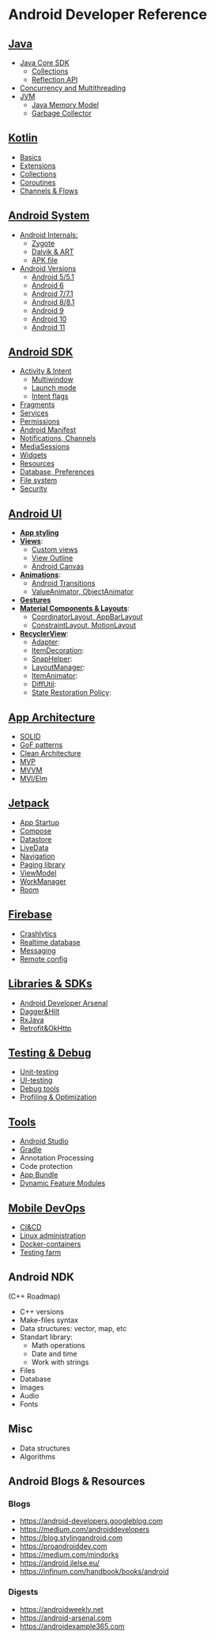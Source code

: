 # Android Developer Reference

## [Java](java.md)
- [Java Core SDK](java.md#java-core-sdk)
  - [Collections](java.md#collections)
  - [Reflection API](java.md#reflection-api)
- [Concurrency and Multithreading](java.md#concurrency-and-multithreading)
- [JVM](java.md#jvm)
  - [Java Memory Model](java.md#java-memory-model)
  - [Garbage Collector](java.md#garbage-collector)

## [Kotlin](kotlin.md)
- [Basics](kotlin.md#basics)
- [Extensions](kotlin.md#extensions)
- [Collections](#collections)
- [Coroutines](kotlin.md#coroutines)
- [Channels & Flows](kotlin.md#channels--flows)

## [Android System](android_system.md)

- [Android Internals:](android_system.md#android-internals)
  - [Zygote](android_system.md#zygote)
  - [Dalvik & ART](android_system.md#dalvik--art)
  - [APK file](android_system.md#apk-file)
- [Android Versions](android_system.md#android-versions)
  - [Android 5/5.1](android_system.md#android-551)
  - [Android 6](android_system.md#android-6)
  - [Android 7/7.1](android_system.md#android-771)
  - [Android 8/8.1](android_system.md#android-881)
  - [Android 9](android_system.md#android-9)
  - [Android 10](android_system.md#android-10)
  - [Android 11](android_system.md#android-11)

## [Android SDK](android_sdk.md)
- [Activity & Intent](android_sdk.md#activity--intent)
  - [Multiwindow](android_sdk.md#multiwindow)
  - [Launch mode](android_sdk.md#launch-mode)
  - [Intent flags](android_sdk.md#intent-flags)
- [Fragments](android_sdk.md#fragments)
- [Services](android_sdk.md#services)
- [Permissions](android_sdk.md#permissions)
- [Android Manifest](android_sdk.md#android-manifest)
- [Notifications, Channels](android_sdk.md#notifications-channels)
- [MediaSessions](android_sdk.md#mediasessions)
- [Widgets](android_sdk.md#widgets)
- [Resources](android_sdk.md#resources)
- [Database, Preferences](android_sdk.md#database-preferences)
- [File system](android_sdk.md#file-system)
- [Security](android_sdk.md#security)

## [Android UI](android_ui.md)
- [**App styling**](android_ui.md#app-styling)
- [**Views**](android_ui.md#views):
  - [Custom views](android_ui.md#custom-views)
  - [View Outline](android_ui.md#view-outline)
  - [Android Canvas](android_ui.md#android-canvas)
- [**Animations**](android_ui.md#animations):
  - [Android Transitions](android_ui.md#android-transitions)
  - [ValueAnimator, ObjectAnimator](android_ui.md#valueanimator-objectanimator)
- [**Gestures**](android_ui.md#gestures)
- [**Material Components & Layouts**](android_ui.md#material-components--layouts):
  - [CoordinatorLayout, AppBarLayout](#coordinatorlayout-appbarlayout)
  - [ConstraintLayout, MotionLayout](#constraintlayout-motionlayout)
- [**RecyclerView**](android_ui.md#recyclerview):
  - [Adapter](android_ui.md#adapter):
  - [ItemDecoration](android_ui.md#itemdecoration):
  - [SnapHelper](android_ui.md#snaphelper):
  - [LayoutManager](android_ui.md#layoutmanager):
  - [ItemAnimator](android_ui.md#itemanimator):
  - [DiffUtil](android_ui.md#diffutil):
  - [State Restoration Policy](android_ui.md#state-restoration-policy):

## [App Architecture](app_architecture.md)
- [SOLID](app_architecture.md#solid)
- [GoF patterns](app_architecture.md#gof-patterns)
- [Clean Architecture](app_architecture.md#clean-architecture)
- [MVP](app_architecture.md#mvpmvc)
- [MVVM](app_architecture.md#mvvm)
- [MVI/Elm](app_architecture.md#mvielm)

##  [Jetpack](jetpack.md)
- [App Startup](jetpack.md#app-startup)
- [Compose](jetpack.md#compose)
- [Datastore](jetpack.md#datastore)
- [LiveData](jetpack.md#livedata)
- [Navigation](jetpack.md#navigation)
- [Paging library](jetpack.md#paging-library)
- [ViewModel](jetpack.md#viewmodel)
- [WorkManager](jetpack.md#workmanager)
- [Room](jetpack.md#room)

##  [Firebase](firebase.md)
- [Crashlytics](firebase.md#crashlytics)
- [Realtime database](firebase.md#realtime-database)
- [Messaging](firebase.md#messaging)
- [Remote config](firebase.md#remote-config)

## [Libraries & SDKs](libraries_and_sdk.md)
- [Android Developer Arsenal](android_developer_arsenal.md)
- [Dagger&Hilt](libraries_and_sdk.md#daggerhilt)
- [RxJava](libraries_and_sdk.md#rxjava)
- [Retrofit&OkHttp](libraries_and_sdk.md#retrofitokhttp)

## [Testing & Debug](testing_debug.md)
- [Unit-testing](testing_debug.md#unit-testing)
- [UI-testing](testing_debug.md#ui-testing)
- [Debug tools](testing_debug.md#debug-tools)
- [Profiling & Optimization](testing_debug.md#profiling--optimization)

## [Tools](tools.md)
- [Android Studio](tools.md#android-studio)
- [Gradle](tools.md#gradle)
 - Annotation Processing
 - Code protection
- [App Bundle](tools.md#app-bundle)
- [Dynamic Feature Modules](tools.md#dynamic-feature-modules)


## [Mobile DevOps](devops.md)
- [CI&CD](devops.md#cicd)
- [Linux administration](devops.md#linux-administration)
- [Docker-containers](devops.md#docker-containers)
- [Testing farm](devops.md#testing-farm)

## Android NDK
(С++ Roadmap)

- C++ versions
- Make-files syntax
- Data structures: vector, map, etc
- Standart library:
  - Math operations
  - Date and time
  - Work with strings
- Files
- Database
- Images
- Audio
- Fonts

## Misc
- Data structures
- Algorithms

## Android Blogs & Resources

### Blogs

- https://android-developers.googleblog.com
- https://medium.com/androiddevelopers
- https://blog.stylingandroid.com
- https://proandroiddev.com
- https://medium.com/mindorks
- https://android.jlelse.eu/
- https://infinum.com/handbook/books/android

### Digests
- https://androidweekly.net
- https://android-arsenal.com
- https://androidexample365.com
